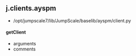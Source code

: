 ## j.clients.ayspm

- /opt/jumpscale7/lib/JumpScale/baselib/ayspm/client.py

#### getClient 
- arguments
- comments
    

